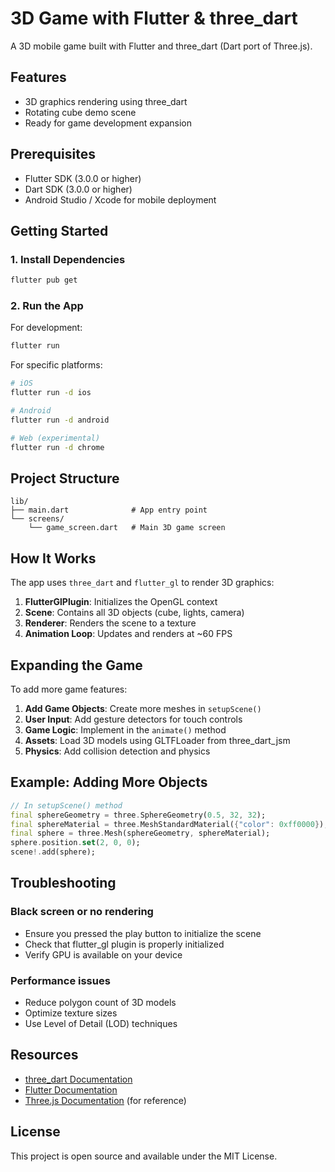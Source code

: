 # 3D Game with Flutter & three_dart

A 3D mobile game built with Flutter and three_dart (Dart port of Three.js).

## Features

- 3D graphics rendering using three_dart
- Rotating cube demo scene
- Ready for game development expansion

## Prerequisites

- Flutter SDK (3.0.0 or higher)
- Dart SDK (3.0.0 or higher)
- Android Studio / Xcode for mobile deployment

## Getting Started

### 1. Install Dependencies

```bash
flutter pub get
```

### 2. Run the App

For development:
```bash
flutter run
```

For specific platforms:
```bash
# iOS
flutter run -d ios

# Android
flutter run -d android

# Web (experimental)
flutter run -d chrome
```

## Project Structure

```
lib/
├── main.dart              # App entry point
└── screens/
    └── game_screen.dart   # Main 3D game screen
```

## How It Works

The app uses `three_dart` and `flutter_gl` to render 3D graphics:

1. **FlutterGlPlugin**: Initializes the OpenGL context
2. **Scene**: Contains all 3D objects (cube, lights, camera)
3. **Renderer**: Renders the scene to a texture
4. **Animation Loop**: Updates and renders at ~60 FPS

## Expanding the Game

To add more game features:

1. **Add Game Objects**: Create more meshes in `setupScene()`
2. **User Input**: Add gesture detectors for touch controls
3. **Game Logic**: Implement in the `animate()` method
4. **Assets**: Load 3D models using GLTFLoader from three_dart_jsm
5. **Physics**: Add collision detection and physics

## Example: Adding More Objects

```dart
// In setupScene() method
final sphereGeometry = three.SphereGeometry(0.5, 32, 32);
final sphereMaterial = three.MeshStandardMaterial({"color": 0xff0000});
final sphere = three.Mesh(sphereGeometry, sphereMaterial);
sphere.position.set(2, 0, 0);
scene!.add(sphere);
```

## Troubleshooting

### Black screen or no rendering
- Ensure you pressed the play button to initialize the scene
- Check that flutter_gl plugin is properly initialized
- Verify GPU is available on your device

### Performance issues
- Reduce polygon count of 3D models
- Optimize texture sizes
- Use Level of Detail (LOD) techniques

## Resources

- [three_dart Documentation](https://pub.dev/packages/three_dart)
- [Flutter Documentation](https://docs.flutter.dev/)
- [Three.js Documentation](https://threejs.org/docs/) (for reference)

## License

This project is open source and available under the MIT License.
